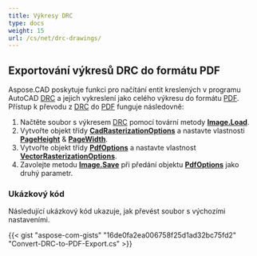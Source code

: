 ```yaml
---
title: Výkresy DRC
type: docs
weight: 15
url: /cs/net/drc-drawings/
---
```


## **Exportování výkresů DRC do formátu PDF**

Aspose.CAD poskytuje funkci pro načítání entit kreslených v programu AutoCAD [DRC](https://docs.fileformat.com/3d/drc/) a jejich vykreslení jako celého výkresu do formátu [PDF](https://docs.fileformat.com/pdf/). Přístup k převodu z [DRC](https://docs.fileformat.com/3d/drc/) do [PDF](https://docs.fileformat.com/pdf/) funguje následovně:

1. Načtěte soubor s výkresem [DRC](https://docs.fileformat.com/3d/drc/) pomocí tovární metody [**Image.Load**](https://reference.aspose.com/cad/net/aspose.cad.image/load/methods/2).
1. Vytvořte objekt třídy [**CadRasterizationOptions**](https://reference.aspose.com/cad/net/aspose.cad.imageoptions/cadrasterizationoptions) a nastavte vlastnosti [**PageHeight**](https://reference.aspose.com/cad/net/aspose.cad.imageoptions/vectorrasterizationoptions/properties/pageheight) & [**PageWidth**](https://reference.aspose.com/cad/net/aspose.cad.imageoptions/vectorrasterizationoptions/properties/pagewidth).
1. Vytvořte objekt třídy [**PdfOptions**](https://reference.aspose.com/cad/net/aspose.cad.imageoptions/pdfoptions) a nastavte vlastnost [**VectorRasterizationOptions**](https://reference.aspose.com/cad/net/aspose.cad.imageoptions/vectorrasterizationoptions).
1. Zavolejte metodu [**Image.Save**](https://reference.aspose.com/cad/net/aspose.cad/image/methods/save/index) při předání objektu [**PdfOptions**](https://reference.aspose.com/cad/net/aspose.cad.imageoptions/pdfoptions) jako druhý parametr.

### Ukázkový kód

Následující ukázkový kód ukazuje, jak převést soubor s výchozími nastaveními.


{{< gist "aspose-com-gists" "16de0fa2ea006758f25d1ad32bc75fd2" "Convert-DRC-to-PDF-Export.cs" >}}
